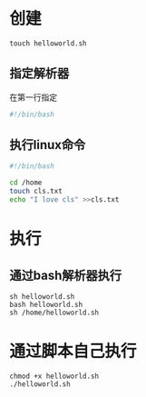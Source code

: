 # 创建

```
touch helloworld.sh
```

## 指定解析器

在第一行指定

```sh
#!/bin/bash
```

## 执行linux命令
```sh
#!/bin/bash

cd /home
touch cls.txt
echo "I love cls" >>cls.txt
```

# 执行

## 通过bash解析器执行
```
sh helloworld.sh
bash helloworld.sh
sh /home/helloworld.sh
```

# 通过脚本自己执行

```
chmod +x helloworld.sh
./helloworld.sh
```
